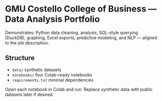 
# GMU Costello College of Business — Data Analysis Portfolio

Demonstrates: Python data cleaning, analysis, SQL-style querying (DuckDB), graphing, Excel exports,
predictive modeling, and NLP — aligned to the job description.

## Structure
- `data/` synthetic datasets
- `notebooks/` four Colab-ready notebooks
- `requirements.txt` minimal dependencies

Open each notebook in Colab and run. Replace synthetic data with public datasets later if desired.
